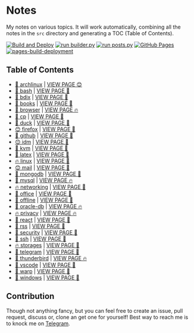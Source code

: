 # Notes

My notes on various topics. It will work automatically, combining all the notes in the `src` directory and generating a TOC (Table of Contents).

[![Build and Deploy](https://github.com/SharafatKarim/notes/actions/workflows/action.yml/badge.svg)](https://github.com/SharafatKarim/notes/actions/workflows/action.yml)
[![run builder.py](https://github.com/SharafatKarim/notes/actions/workflows/action.yml/badge.svg)](https://github.com/SharafatKarim/notes/actions/workflows/action.yml)
[![run posts.py](https://github.com/SharafatKarim/notes/actions/workflows/posts.yml/badge.svg)](https://github.com/SharafatKarim/notes/actions/workflows/posts.yml)
[![GitHub Pages](https://github.com/SharafatKarim/notes/actions/workflows/gh-pages.yml/badge.svg)](https://github.com/SharafatKarim/notes/actions/workflows/gh-pages.yml)
[![pages-build-deployment](https://github.com/SharafatKarim/notes/actions/workflows/pages/pages-build-deployment/badge.svg)](https://github.com/SharafatKarim/notes/actions/workflows/pages/pages-build-deployment)


## Table of Contents

- [🎸 archlinux](src/archlinux.md) | <a href='https://sharafat.is-a.dev/notes/archlinux' target='_blank'>VIEW PAGE 😊</a>
- [🎉 bash](src/bash.md) | <a href='https://sharafat.is-a.dev/notes/bash' target='_blank'>VIEW PAGE 🍕</a>
- [🍕 bdix](src/bdix.md) | <a href='https://sharafat.is-a.dev/notes/bdix' target='_blank'>VIEW PAGE 👾</a>
- [🤖 books](src/books.md) | <a href='https://sharafat.is-a.dev/notes/books' target='_blank'>VIEW PAGE 🌈</a>
- [🚀 browser](src/browser.md) | <a href='https://sharafat.is-a.dev/notes/browser' target='_blank'>VIEW PAGE 🔥</a>
- [🎸 cp](src/cp.md) | <a href='https://sharafat.is-a.dev/notes/cp' target='_blank'>VIEW PAGE 🍕</a>
- [👾 duck](src/duck.md) | <a href='https://sharafat.is-a.dev/notes/duck' target='_blank'>VIEW PAGE 🌟</a>
- [😊 firefox](src/firefox.md) | <a href='https://sharafat.is-a.dev/notes/firefox' target='_blank'>VIEW PAGE 🍕</a>
- [👾 github](src/github.md) | <a href='https://sharafat.is-a.dev/notes/github' target='_blank'>VIEW PAGE 🍕</a>
- [😊 idm](src/idm.md) | <a href='https://sharafat.is-a.dev/notes/idm' target='_blank'>VIEW PAGE 🎸</a>
- [👾 kvm](src/kvm.md) | <a href='https://sharafat.is-a.dev/notes/kvm' target='_blank'>VIEW PAGE 🎉</a>
- [🌈 latex](src/latex.md) | <a href='https://sharafat.is-a.dev/notes/latex' target='_blank'>VIEW PAGE 🌈</a>
- [🔥 linux](src/linux.md) | <a href='https://sharafat.is-a.dev/notes/linux' target='_blank'>VIEW PAGE 🤖</a>
- [😊 mail](src/mail.md) | <a href='https://sharafat.is-a.dev/notes/mail' target='_blank'>VIEW PAGE 🤖</a>
- [🌈 mongodb](src/mongodb.md) | <a href='https://sharafat.is-a.dev/notes/mongodb' target='_blank'>VIEW PAGE 🌟</a>
- [🤖 mysql](src/mysql.md) | <a href='https://sharafat.is-a.dev/notes/mysql' target='_blank'>VIEW PAGE 🔥</a>
- [🔥 networking](src/networking.md) | <a href='https://sharafat.is-a.dev/notes/networking' target='_blank'>VIEW PAGE 🎸</a>
- [🚀 office](src/office.md) | <a href='https://sharafat.is-a.dev/notes/office' target='_blank'>VIEW PAGE 🚀</a>
- [🌟 offline](src/offline.md) | <a href='https://sharafat.is-a.dev/notes/offline' target='_blank'>VIEW PAGE 🚀</a>
- [👾 oracle-db](src/oracle-db.md) | <a href='https://sharafat.is-a.dev/notes/oracle-db' target='_blank'>VIEW PAGE 🔥</a>
- [🔥 privacy](src/privacy.md) | <a href='https://sharafat.is-a.dev/notes/privacy' target='_blank'>VIEW PAGE 🔥</a>
- [🌈 react](src/react.md) | <a href='https://sharafat.is-a.dev/notes/react' target='_blank'>VIEW PAGE 🤖</a>
- [🌈 rss](src/rss.md) | <a href='https://sharafat.is-a.dev/notes/rss' target='_blank'>VIEW PAGE 🤖</a>
- [🌈 security](src/security.md) | <a href='https://sharafat.is-a.dev/notes/security' target='_blank'>VIEW PAGE 🎉</a>
- [👾 ssh](src/ssh.md) | <a href='https://sharafat.is-a.dev/notes/ssh' target='_blank'>VIEW PAGE 🌟</a>
- [🔥 storages](src/storages.md) | <a href='https://sharafat.is-a.dev/notes/storages' target='_blank'>VIEW PAGE 🎉</a>
- [🎉 telegram](src/telegram.md) | <a href='https://sharafat.is-a.dev/notes/telegram' target='_blank'>VIEW PAGE 🚀</a>
- [🤖 thunderbird](src/thunderbird.md) | <a href='https://sharafat.is-a.dev/notes/thunderbird' target='_blank'>VIEW PAGE 🔥</a>
- [🌈 vscode](src/vscode.md) | <a href='https://sharafat.is-a.dev/notes/vscode' target='_blank'>VIEW PAGE 🎉</a>
- [🚀 warp](src/warp.md) | <a href='https://sharafat.is-a.dev/notes/warp' target='_blank'>VIEW PAGE 🍕</a>
- [🚀 windows](src/windows.md) | <a href='https://sharafat.is-a.dev/notes/windows' target='_blank'>VIEW PAGE 👾</a>

## Contribution

Though not anything fancy, but you can feel free to create an issue, pull request, discuss or, clone an get one for yourself!
Best way to reach me is to knock me on [Telegram](https://t.me/SharafatKarim).

